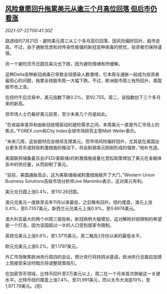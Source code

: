 <!--1626915663000-->
[风险意愿回升拖累美元从逾三个月高位回落 但后市仍看涨](https://cn.reuters.com/article/forex-close-0721-wedn-idCNKBS2ES00Y)
------

<div><i>2021-07-22T00:41:30Z</i></div><p>路透纽约7月21日 - 避险美元周三从三个多月高位回落，因风险偏好回升，股市走高。不过，由于通胀忧虑和对传染性极强的新冠变种病毒的担忧，投资者仍保持谨慎。</p><p>另一个避险货币日圆兑美元也下跌，因为避险情绪有所缓解。</p><p>这种Delta变种新冠病毒已导致全球感染人数激增，它本周与通胀一起成为投资者最担心的问题，拖累全球股市周一大幅下跌。不过，欧洲股市周三有所回升，美国股市也上涨。</p><p>在纽约午后交易中，美元指数下跌0.2%，至92.755。周二，该指数创下三个多月来的新高。</p><p>但市场人士仍看好美元前景，至少未来几个月是如此。</p><p>“在收益率差异和由新冠疫情驱动的避险需求之间，本周美元一直是外汇市场上的焦点，”FOREX.com和City Index全球市场研究主管Matt Weller表示。</p><p>“未来几周，这些题材应会继续支撑美元，但市场风险偏好回升，尤其是在美国出台更多货币或财政刺激措施的推动下，将会削弱美元刚刚形成的强势，”他补充道。</p><p>美国联邦储备委员会(FED/美联储)的刺激措施或量化宽松政策增加了美元在金融体系中的供应量，从而抑制了美元。</p><p>“目前，美国通胀高企，这为美联储缩减刺激措施敞开了大门，”Western Union Business Solutions高级市场分析师Joe Manimbo表示，这对美元有利。</p><p>美元兑日圆上涨0.4%，至110.26日圆。</p><p>澳元兑美元一度跌至去年11月以来最低，之后略有回升。纽约尾盘，澳元上涨0.4%，至0.7357美元，新西兰元兑美元上涨0.9%，至0.6976美元。</p><p>澳大利亚最大的两个州周三报告称，新冠病例大幅增加，这对解除封锁限制的希望是一个打击，因为该国超过一半的人口受到居家令限制。</p><p>英镑兑美元上涨0.6%，至1.3715美元，周二触及2月份以来的最低水平。</p><p>欧元兑美元上涨0.2%，至1.1797美元。</p><p>外汇市场聚焦欧洲央行周四的会议，预计央行将持鸽派基调，欧洲央行总裁拉加德上周接受采访时暗示将调整政策指引。</p><p>在加密货币领域，比特币回升至3万美元以上，周二在一个月来首次跌破这一关键水平。比特币纽约尾盘上涨7.4%，至31,991美元，而以太币大涨逾10%，至1,971.79美元。(完)</p>
